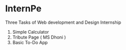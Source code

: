 # InternPe

Three Tasks of Web development and Design Internship
1) Simple Calculator
2) Tribute Page ( MS Dhoni )
3) Basic To-Do App
